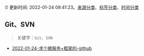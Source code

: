 :alarm_clock: 更新时间: 2022-01-24 09:41:23。[来源分类](../README.md)、[标签分类](../TAGS.md)、[时间分类](../TIMELINE.md)

## Git、SVN


> 关键字：`Git`、`SVN`



- [2022-01-24-求个微服务+框架的-github](https://www.v2ex.com/t/830299) 